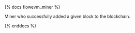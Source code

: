 {% docs flowevm_miner %}

Miner who successfully added a given block to the blockchain. 

{% enddocs %}

